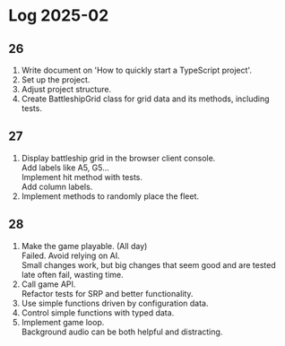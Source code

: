 # Log 2025-02

## 26

1. Write document on 'How to quickly start a TypeScript project'.  
2. Set up the project.  
3. Adjust project structure.  
4. Create BattleshipGrid class for grid data and its methods, including tests.  

## 27

1. Display battleship grid in the browser client console.  
   Add labels like A5, G5...  
   Implement hit method with tests.  
   Add column labels.  
2. Implement methods to randomly place the fleet.  

## 28

1. Make the game playable. (All day)  
   Failed. Avoid relying on AI.  
   Small changes work, but big changes that seem good and are tested late often fail, wasting time.  
2. Call game API.  
   Refactor tests for SRP and better functionality.  
3. Use simple functions driven by configuration data.  
4. Control simple functions with typed data.  
5. Implement game loop.  
   Background audio can be both helpful and distracting.  
